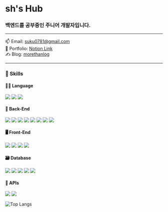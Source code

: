 <div>
  <h1>sh's Hub</h1>
  <h3>백엔드를 공부중인 주니어 개발자입니다.</h3>
</div>

---

📫 Email: suku0781@gmail.com  
📓 Portfolio: [Notion Link](https://bald-pail-0af.notion.site/Kim-SuHyeok-ea13bd7f630d4cb5b99b709ec3d51e5f?pvs=4)  
✍️ Blog: [morethanlog](https://shk-study-log.vercel.app/)

---

### 🚀 Skills

#### 👨‍💻 Language
<p>
  <img src="https://img.shields.io/badge/Java-E0234E.svg?&style=for-the-badge&logo=java&logoColor=white"/>
  <img src="https://img.shields.io/badge/JavaScript-F7DF1E.svg?&style=for-the-badge&logo=JavaScript&logoColor=black"/>
  <img src="https://img.shields.io/badge/TypeScript-3178C6.svg?&style=for-the-badge&logo=TypeScript&logoColor=white"/>
</p>

#### 🔧 Back-End
<p>
  <img src="https://img.shields.io/badge/Spring-6DB33F.svg?&style=for-the-badge&logo=Spring&logoColor=white"/>
  <img src="https://img.shields.io/badge/SpringBoot-6DB33F.svg?&style=for-the-badge&logo=Spring-Boot&logoColor=white"/>
  <img src="https://img.shields.io/badge/Node.js-339933.svg?&style=for-the-badge&logo=Node.js&logoColor=white"/>
  <img src="https://img.shields.io/badge/NestJS-E0234E.svg?&style=for-the-badge&logo=nestjs&logoColor=white"/>
  <img src="https://img.shields.io/badge/MyBatis-0052CC.svg?&style=for-the-badge&logo=MySQL&logoColor=white"/>
  <img src="https://img.shields.io/badge/JPA-59666C.svg?&style=for-the-badge&logo=Hibernate&logoColor=white"/>
  <img src="https://img.shields.io/badge/TypeORM-FF4785.svg?&style=for-the-badge&logo=TypeScript&logoColor=white"/>
  <img src="https://img.shields.io/badge/Docker-2496ED?style=for-the-badge&logo=docker&logoColor=white"/>
</p>

#### 🖥 Front-End
<p>
  <img src="https://img.shields.io/badge/JSP-007396.svg?&style=for-the-badge&logo=jsp&logoColor=white"/>
  <img src="https://img.shields.io/badge/React-61DAFB.svg?&style=for-the-badge&logo=React&logoColor=black"/>
  <img src="https://img.shields.io/badge/jQuery-0769AD.svg?&style=for-the-badge&logo=jQuery&logoColor=white"/>
  <img src="https://img.shields.io/badge/Nextjs-000000.svg?&style=for-the-badge&logo=next.js&logoColor=white"/>
</p>

#### 🗃 Database
<p>
  <img src="https://img.shields.io/badge/MySQL-4479A1.svg?&style=for-the-badge&logo=MySQL&logoColor=white"/>
  <img src="https://img.shields.io/badge/Oracle-F80000.svg?&style=for-the-badge&logo=Oracle&logoColor=white"/>
  <img src="https://img.shields.io/badge/MariaDB-003545.svg?&style=for-the-badge&logo=MariaDB&logoColor=white"/>
  <img src="https://img.shields.io/badge/MongoDB-47A248.svg?&style=for-the-badge&logo=MongoDB&logoColor=white"/>
  <img src="https://img.shields.io/badge/PostgreSQL-336791.svg?&style=for-the-badge&logo=PostgreSQL&logoColor=white"/>
</p>

#### 🔌 APIs
<p align="left">
<img src="https://img.shields.io/badge/Toss%20Payments-0046FF.svg?&style=for-the-badge&logo=toss&logoColor=white"/>
<img src="https://img.shields.io/badge/Kakao-FFCD00.svg?&style=for-the-badge&logo=kakao&logoColor=black"/>
</p>

![Top Langs](https://github-readme-stats.vercel.app/api/top-langs/?username=suku0781&layout=compact)
